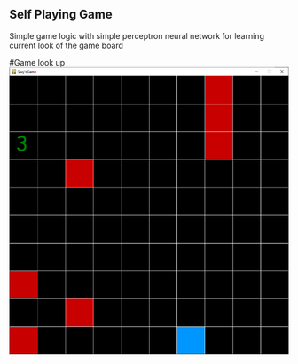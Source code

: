 ## Self Playing Game
Simple game logic with simple perceptron neural network for learning current look of the game board

#Game look up
<img src="REPOSITORY_IMAGES/game_looks.png"/>